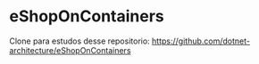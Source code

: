# eShopOnContainers
Clone para estudos desse repositorio: https://github.com/dotnet-architecture/eShopOnContainers
